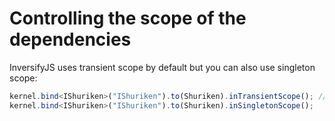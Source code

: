 # Controlling the scope of the dependencies

InversifyJS uses transient scope by default but you can also use singleton scope:
```ts
kernel.bind<IShuriken>("IShuriken").to(Shuriken).inTransientScope(); // Default
kernel.bind<IShuriken>("IShuriken").to(Shuriken).inSingletonScope();
```
